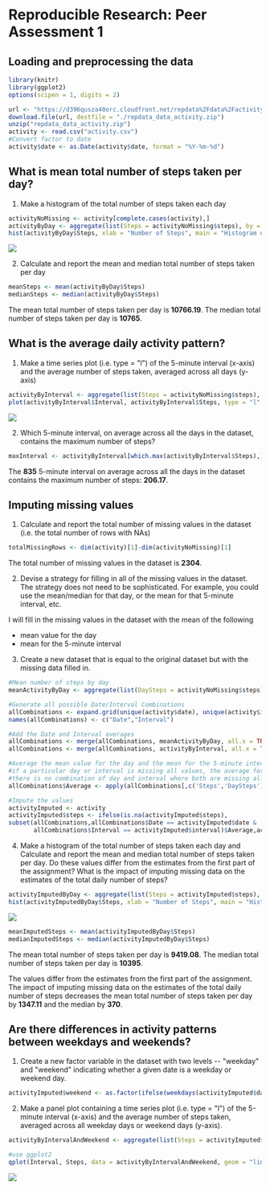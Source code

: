 # Reproducible Research: Peer Assessment 1

## Loading and preprocessing the data

```r
library(knitr)
library(ggplot2)
options(scipen = 1, digits = 2)

url <- "https://d396qusza40orc.cloudfront.net/repdata%2Fdata%2Factivity.zip"
download.file(url, destfile = "./repdata_data_activity.zip")
unzip("repdata_data_activity.zip")
activity <- read.csv("activity.csv")
#Convert factor to date
activity$date <- as.Date(activity$date, format = "%Y-%m-%d")
```

## What is mean total number of steps taken per day?
1. Make a histogram of the total number of steps taken each day

```r
activityNoMissing <- activity[complete.cases(activity),]
activityByDay <- aggregate(list(Steps = activityNoMissing$steps), by = list(Date = activityNoMissing$date), FUN = sum)
hist(activityByDay$Steps, xlab = "Number of Steps", main = "Histogram of the Total Number of Steps Taken per Day")
```

![](PA1_template_files/figure-html/plot1-1.png)<!-- -->

2. Calculate and report the mean and median total number of steps taken per day

```r
meanSteps <- mean(activityByDay$Steps)
medianSteps <- median(activityByDay$Steps)
```
The mean total number of steps taken per day is **10766.19**.
The median total number of steps taken per day is **10765**.

## What is the average daily activity pattern?

1. Make a time series plot (i.e. type = "l") of the 5-minute interval (x-axis) and the average number of steps taken, averaged across all days (y-axis)

```r
activityByInterval <- aggregate(list(Steps = activityNoMissing$steps), by = list(Interval = activityNoMissing$interval), FUN = mean)
plot(activityByInterval$Interval, activityByInterval$Steps, type = "l", xlab = "Interval", ylab = "Number of Steps", main = "Average Number of Steps Taken Per 5-Minute Interval")
```

![](PA1_template_files/figure-html/plot2-1.png)<!-- -->

2. Which 5-minute interval, on average across all the days in the dataset, contains the maximum number of steps?

```r
maxInterval <- activityByInterval[which.max(activityByInterval$Steps),]
```
The **835** 5-minute interval on average across all the days in the dataset contains the maximum number of steps: **206.17**.

## Imputing missing values 
1. Calculate and report the total number of missing values in the dataset (i.e. the total number of rows with NAs)

```r
totalMissingRows <- dim(activity)[1]-dim(activityNoMissing)[1]
```

The total number of missing values in the dataset is **2304**.

2. Devise a strategy for filling in all of the missing values in the dataset. The strategy does not need to be sophisticated. For example, you could use the mean/median for that day, or the mean for that 5-minute interval, etc.

I will fill in the missing values in the dataset with the mean of the following

* mean value for the day
* mean for the 5-minute interval

3. Create a new dataset that is equal to the original dataset but with the missing data filled in.

```r
#Mean number of steps by day
meanActivityByDay <- aggregate(list(DaySteps = activityNoMissing$steps), by = list(Date = activityNoMissing$date), FUN = mean)

#Generate all possible Date/Interval Combinations
allCombinations <- expand.grid(unique(activity$date), unique(activity$interval))
names(allCombinations) <- c("Date","Interval")

#Add the Date and Interval averages
allCombinations <- merge(allCombinations, meanActivityByDay, all.x = TRUE)
allCombinations <- merge(allCombinations, activityByInterval, all.x = TRUE)

#Average the mean value for the day and the mean for the 5-minute interval
#if a particular day or interval is missing all values, the average for the other is used
#there is no combination of day and interval where both are missing all values
allCombinations$Average <- apply(allCombinations[,c('Steps','DaySteps')], 1, function(x) {mean(x, na.rm = TRUE)})

#Impute the values
activityImputed <- activity
activityImputed$steps <- ifelse(is.na(activityImputed$steps),
subset(allCombinations,allCombinations$Date == activityImputed$date &
       allCombinations$Interval == activityImputed$interval)$Average,activityImputed$steps)
```

4. Make a histogram of the total number of steps taken each day and Calculate and report the mean and median total number of steps taken per day. Do these values differ from the estimates from the first part of the assignment? What is the impact of imputing missing data on the estimates of the total daily number of steps?

```r
activityImputedByDay <- aggregate(list(Steps = activityImputed$steps), by = list(Day = activityImputed$date), FUN = sum)
hist(activityImputedByDay$Steps, xlab = "Number of Steps", main = "Histogram of the Total Number of Steps Taken per Day")
```

![](PA1_template_files/figure-html/plot3-1.png)<!-- -->

```r
meanImputedSteps <- mean(activityImputedByDay$Steps)
medianImputedSteps <- median(activityImputedByDay$Steps)
```
The mean total number of steps taken per day is **9419.08**.
The median total number of steps taken per day is **10395**.

The values differ from the estimates from the first part of the assignment. The impact of imputing missing data on the estimates of the total daily number of steps decreases the mean total number of steps taken per day by **1347.11** and the median by **370**.

## Are there differences in activity patterns between weekdays and weekends?
1. Create a new factor variable in the dataset with two levels -- "weekday" and "weekend" indicating whether a given date is a weekday or weekend day.

```r
activityImputed$weekend <- as.factor(ifelse(weekdays(activityImputed$date) %in% c("Saturday","Sunday"), "weekend", "weekday"))
```

2. Make a panel plot containing a time series plot (i.e. type = "l") of the 5-minute interval (x-axis) and the average number of steps taken, averaged across all weekday days or weekend days (y-axis). 

```r
activityByIntervalAndWeekend <- aggregate(list(Steps = activityImputed$steps), by = list(Interval = activityImputed$interval, Weekend = activityImputed$weekend), FUN = mean)

#use ggplot2
qplot(Interval, Steps, data = activityByIntervalAndWeekend, geom = "line") + facet_wrap( ~ Weekend, ncol = 1)
```

![](PA1_template_files/figure-html/plot4-1.png)<!-- -->
